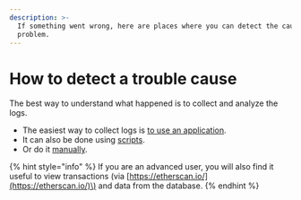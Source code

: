 ```yaml
---
description: >-
  If something went wrong, here are places where you can detect the cause of the
  problem.
---
```


# How to detect a trouble cause

The best way to understand what happened is to collect and analyze the logs.

* The easiest way to collect logs is [to use an application](via-the-application.md).
* It can also be done using [scripts](via-the-scripts.md).
* Or do it [manually](manually.md).

{% hint style="info" %}
If you are an advanced user, you will also find it useful to view transactions \(via [https://etherscan.io/](https://etherscan.io/)\) and data from the database.
{% endhint %}

